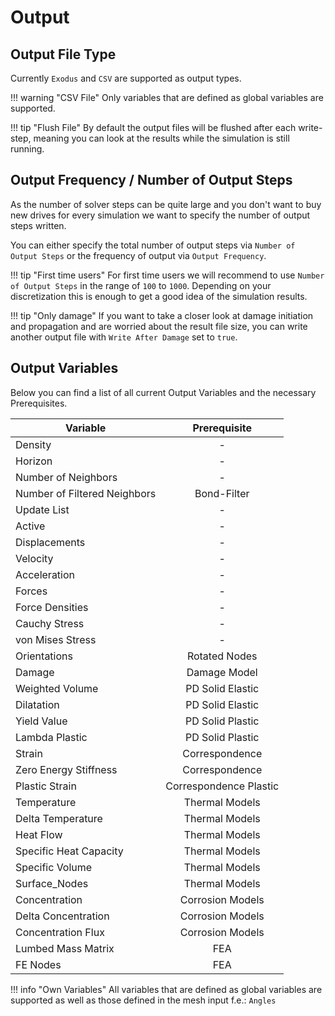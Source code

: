 # Output

## Output File Type 
Currently `Exodus` and `CSV` are supported as output types.

!!! warning "CSV File"
    Only variables that are defined as global variables are supported.

!!! tip "Flush File"
    By default the output files will be flushed after each write-step, meaning you can look at the results while the simulation is still running.

## Output Frequency / Number of Output Steps 
As the number of solver steps can be quite large and you don't want to buy new drives for every simulation we want to specify the number of output steps written.

You can either specify the total number of output steps via `Number of Output Steps` or the frequency of output via `Output Frequency`.

!!! tip "First time users"
    For first time users we will recommend to use `Number of Output Steps` in the range of `100` to `1000`. Depending on your discretization this is enough to get a good idea of the simulation results.

!!! tip "Only damage"
    If you want to take a closer look at damage initiation and propagation and are worried about the result file size, you can write another output file with `Write After Damage` set to `true`.

## Output Variables 
Below you can find a list of all current Output Variables and the necessary Prerequisites.

| Variable | Prerequisite |
|---|:---:|
|Density|-|
|Horizon|-|
|Number of Neighbors|-|
|Number of Filtered Neighbors|Bond-Filter|
|Update List|-|
|Active|-|
|Displacements|-|
|Velocity|-|
|Acceleration|-|
|Forces|-|
|Force Densities|-|
|Cauchy Stress|-|
|von Mises Stress|-|
|Orientations|Rotated Nodes|
|Damage|Damage Model|
|Weighted Volume|PD Solid Elastic|
|Dilatation|PD Solid Elastic|
|Yield Value|PD Solid Plastic|
|Lambda Plastic|PD Solid Plastic|
|Strain|Correspondence|
|Zero Energy Stiffness|Correspondence|
|Plastic Strain|Correspondence Plastic|
|Temperature|Thermal Models|
|Delta Temperature|Thermal Models|
|Heat Flow|Thermal Models|
|Specific Heat Capacity|Thermal Models|
|Specific Volume|Thermal Models|
|Surface_Nodes|Thermal Models|
|Concentration|Corrosion Models|
|Delta Concentration|Corrosion Models|
|Concentration Flux|Corrosion Models|
|Lumbed Mass Matrix|FEA|
|FE Nodes|FEA|

!!! info "Own Variables"
    All variables that are defined as global variables are supported as well as those defined in the mesh input f.e.: `Angles`
